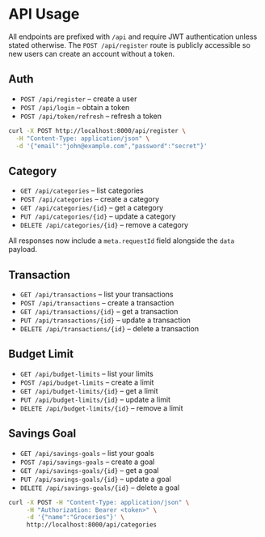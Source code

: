 # API Usage

All endpoints are prefixed with `/api` and require JWT authentication unless stated otherwise. The `POST /api/register` route is publicly accessible so new users can create an account without a token.

## Auth

- `POST /api/register` – create a user
- `POST /api/login` – obtain a token
- `POST /api/token/refresh` – refresh a token

```bash
curl -X POST http://localhost:8000/api/register \
  -H "Content-Type: application/json" \
  -d '{"email":"john@example.com","password":"secret"}'
```

## Category

- `GET /api/categories` – list categories
- `POST /api/categories` – create a category
- `GET /api/categories/{id}` – get a category
- `PUT /api/categories/{id}` – update a category
- `DELETE /api/categories/{id}` – remove a category

All responses now include a `meta.requestId` field alongside the `data` payload.

## Transaction

- `GET /api/transactions` – list your transactions
- `POST /api/transactions` – create a transaction
- `GET /api/transactions/{id}` – get a transaction
- `PUT /api/transactions/{id}` – update a transaction
- `DELETE /api/transactions/{id}` – delete a transaction

## Budget Limit

- `GET /api/budget-limits` – list your limits
- `POST /api/budget-limits` – create a limit
- `GET /api/budget-limits/{id}` – get a limit
- `PUT /api/budget-limits/{id}` – update a limit
- `DELETE /api/budget-limits/{id}` – remove a limit

## Savings Goal

- `GET /api/savings-goals` – list your goals
- `POST /api/savings-goals` – create a goal
- `GET /api/savings-goals/{id}` – get a goal
- `PUT /api/savings-goals/{id}` – update a goal
- `DELETE /api/savings-goals/{id}` – delete a goal

```bash
curl -X POST -H "Content-Type: application/json" \
     -H "Authorization: Bearer <token>" \
     -d '{"name":"Groceries"}' \
     http://localhost:8000/api/categories
```
